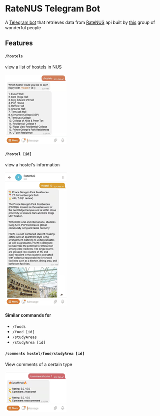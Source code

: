 # RateNUS Telegram Bot
A [Telegram bot](https://t.me/RateNUSBot) that retrieves data from [RateNUS](https://ratenus.com) api built by [this](https://github.com/Linxcathyyy/rateNUS/graphs/contributors) group of wonderful people

## Features 

#### `/hostels` 
view a list of hostels in NUS <br /><br />
<img src="images/listView.jpg" alt="list view" width="200"/>

#### `/hostel [id]` 
view a hostel's information <br /><br />
<img src="images/individualView.jpg" alt="individual view" width="200"/>

#### Similar commands for 
- `/foods` 
- `/food [id]`
- `/studyAreas`
- `/studyArea [id]`

#### `/comments hostel/food/studyArea [id]`
View comments of a certain type <br /><br />
<img src="images/commentView.jpg" alt="comment view" width="200"/>
